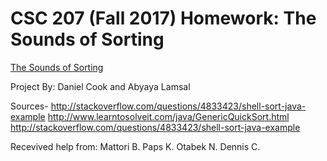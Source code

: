 # CSC 207 (Fall 2017) Homework: The Sounds of Sorting

[The Sounds of
Sorting](http://www.cs.grinnell.edu/~osera/courses/csc207/17sp/homeworks/the-sounds-of-sorting.html)

Project By: Daniel Cook and Abyaya Lamsal

Sources-
http://stackoverflow.com/questions/4833423/shell-sort-java-example
http://www.learntosolveit.com/java/GenericQuickSort.html
http://stackoverflow.com/questions/4833423/shell-sort-java-example

Recevived help from:
Mattori B.
Paps K.
Otabek N.
Dennis C.


